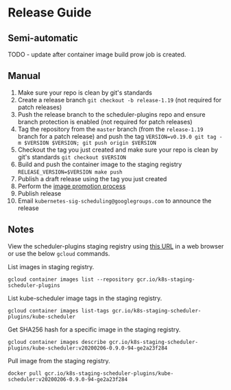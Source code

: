 # Release Guide

## Semi-automatic

TODO - update after container image build prow job is created.

## Manual

1. Make sure your repo is clean by git's standards
2. Create a release branch `git checkout -b release-1.19` (not required for patch releases)
3. Push the release branch to the scheduler-plugins repo and ensure branch protection is enabled (not required for patch releases)
4. Tag the repository from the `master` branch (from the `release-1.19` branch for a patch release) and push the tag `VERSION=v0.19.0 git tag -m $VERSION $VERSION; git push origin $VERSION`
5. Checkout the tag you just created and make sure your repo is clean by git's standards `git checkout $VERSION`
6. Build and push the container image to the staging registry `RELEASE_VERSION=$VERSION make push`
7. Publish a draft release using the tag you just created
8. Perform the [image promotion process](https://github.com/kubernetes/k8s.io/tree/master/k8s.gcr.io#image-promoter)
9. Publish release
10. Email `kubernetes-sig-scheduling@googlegroups.com` to announce the release

## Notes
View the scheduler-plugins staging registry using [this URL](https://console.cloud.google.com/gcr/images/k8s-staging-scheduler-plugins/GLOBAL) in a web browser
or use the below `gcloud` commands.

List images in staging registry.
```
gcloud container images list --repository gcr.io/k8s-staging-scheduler-plugins
```

List kube-scheduler image tags in the staging registry.
```
gcloud container images list-tags gcr.io/k8s-staging-scheduler-plugins/kube-scheduler
```

Get SHA256 hash for a specific image in the staging registry.
```
gcloud container images describe gcr.io/k8s-staging-scheduler-plugins/kube-scheduler:v20200206-0.9.0-94-ge2a23f284
```

Pull image from the staging registry.
```
docker pull gcr.io/k8s-staging-scheduler-plugins/kube-scheduler:v20200206-0.9.0-94-ge2a23f284
```
